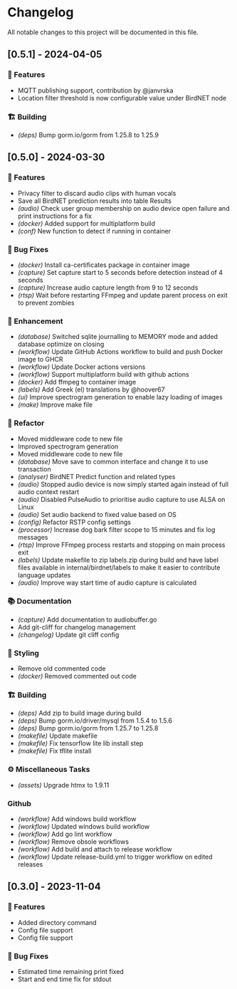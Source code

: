 # Changelog

All notable changes to this project will be documented in this file.

## [0.5.1] - 2024-04-05

### 🚀 Features

- MQTT publishing support, contribution by @janvrska
- Location filter threshold is now configurable value under BirdNET node

### 🏗️ Building

- *(deps)* Bump gorm.io/gorm from 1.25.8 to 1.25.9

## [0.5.0] - 2024-03-30

### 🚀 Features

- Privacy filter to discard audio clips with human vocals
- Save all BirdNET prediction results into table Results
- *(audio)* Check user group membership on audio device open failure and print instructions for a fix
- *(docker)* Added support for multiplatform build
- *(conf)* New function to detect if running in container

### 🐛 Bug Fixes

- *(docker)* Install ca-certificates package in container image
- *(capture)* Set capture start to 5 seconds before detection instead of 4 seconds
- *(capture)* Increase audio capture length from 9 to 12 seconds
- *(rtsp)* Wait before restarting FFmpeg and update parent process on exit to prevent zombies

### 💄 Enhancement

- *(database)* Switched sqlite journalling to MEMORY mode and added database optimize on closing
- *(workflow)* Update GitHub Actions workflow to build and push Docker image to GHCR
- *(workflow)* Update Docker actions versions
- *(workflow)* Support multiplatform build with github actions
- *(docker)* Add ffmpeg to container image
- *(labels)* Add Greek (el) translations by @hoover67
- *(ui)* Improve spectrogram generation to enable lazy loading of images
- *(make)* Improve make file

### 🚜 Refactor

- Moved middleware code to new file
- Improved spectrogram generation
- Moved middleware code to new file
- *(database)* Move save to common interface and change it to use transaction
- *(analyser)* BirdNET Predict function and related types
- *(audio)* Stopped audio device is now simply started again instead of full audio context restart
- *(audio)* Disabled PulseAudio to prioritise audio capture to use ALSA on Linux
- *(audio)* Set audio backend to fixed value based on OS
- *(config)* Refactor RSTP config settings
- *(processor)* Increase dog bark filter scope to 15 minutes and fix log messages
- *(rtsp)* Improve FFmpeg process restarts and stopping on main process exit
- *(labels)* Update makefile to zip labels.zip during build and have label files available in internal/birdnet/labels to make it easier to contribute language updates
- *(audio)* Improve way start time of audio capture is calculated

### 📚 Documentation

- *(capture)* Add documentation to audiobuffer.go
- Add git-cliff for changelog management
- *(changelog)* Update git cliff config

### 🎨 Styling

- Remove old commented code
- *(docker)* Removed commented out code

### 🏗️ Building

- *(deps)* Add zip to build image during build
- *(deps)* Bump gorm.io/driver/mysql from 1.5.4 to 1.5.6
- *(deps)* Bump gorm.io/gorm from 1.25.7 to 1.25.8
- *(makefile)* Update makefile
- *(makefile)* Fix tensorflow lite lib install step
- *(makefile)* Fix tflite install

### ⚙️ Miscellaneous Tasks

- *(assets)* Upgrade htmx to 1.9.11

### Github

- *(workflow)* Add windows build workflow
- *(workflow)* Updated windows build workflow
- *(workflow)* Add go lint workflow
- *(workflow)* Remove obsole workflows
- *(workflow)* Add build and attach to release workflow
- *(workflow)* Update release-build.yml to trigger workflow on edited releases

## [0.3.0] - 2023-11-04

### 🚀 Features

- Added directory command
- Config file support
- Config file support

### 🐛 Bug Fixes

- Estimated time remaining print fixed
- Start and end time fix for stdout

<!-- generated by git-cliff -->
